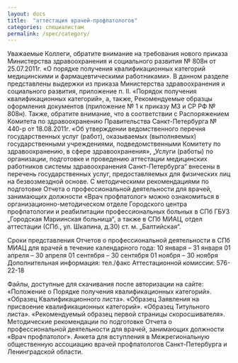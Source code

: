 ```yaml
---
layout: docs
title:  "аттестация врачей-профпатологов"
categories: специалистам
permalink: /spec/category/
---
```

Уважаемые Коллеги, обратите внимание на требования нового приказа Министерства здравоохранения и социального развития № 808н от 25.07.2011г. «О порядке получения квалификационных категорий медицинскими и фармацевтическими работниками».
В данном разделе представлены выдержки из приказа Министерства здравоохранения и социального развития, приложение п. II. «Порядок получения квалификационных категорий», а, также, Рекомендуемые образцы оформления документов (приложение № 1 к приказу МЗ и СР РФ № 808н). 
Также, обратите внимание, что в соответствии с Распоряжением Комитета по здравоохранению Правительства Санкт-Петербурга № 440-р от 18.08.2011г. «Об утверждении ведомственного перечня государственных услуг (работ), оказываемых (выполняемых) государственными учреждениями, подведомственными Комитету по здравоохранению, в сфере здравоохранения», „Услуги (работы) по организации, подготовке и проведению аттестации медицинских работников системы здравоохранения Санкт-Петербурга“ внесены в перечень государственных услуг, предоставляемых для физических лиц на безвозмездной основе. 
С методическими рекомендациями по подготовке Отчета о профессиональной деятельности для врачей, занимающих должности «Врач профпатолог» можно ознакомиться в организационно-методическом отделе Городского центра профпатологии и реабилитации профессиональных больных в СПб ГБУЗ „Городская Мариинская больница“, а также в СПб МИАЦ, отдел аттестации (СПб., ул. Шкапина, д.30) ст. м. „Балтийская“.

Сроки представления Отчетов о профессиональной деятельности в СПб МИАЦ для врачей в течение календарного года:
10 января – 31 января
01 апреля – 30 апреля
01 сентября – 30 сентября
01 ноября – 30 ноября
Дополнительная информация: 
тел./факс Аттестационной комиссии: 576-22-18

Файлы, доступные для скачивания после авторизации на сайте:
«Положение о Порядке получения квалификационных категорий».
«Образец Квалификационного листа».
«Образец Заявления на присвоение квалификационных категорий». 
«Образец Титульного листа».
«Рекомендуемый образец первой страницы скоросшивателя».
Методические рекомендации по подготовке Отчета о профессиональной деятельности для врачей, занимающих должности «Врач профпатолог».
Анкета для вступления в Межрегиональную общественную ассоциацию врачей профпатологов Санкт-Петербурга и Ленинградской области.
